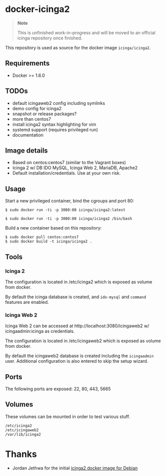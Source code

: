 # docker-icinga2

> **Note**
>
> This is unfinished work-in-progress and will be moved
> to an official icinga repository once finished.

This repository is used as source for the
docker image `icinga/icinga2`.

## Requirements

* Docker >= 1.6.0

## TODOs

* default icingaweb2 config including symlinks
* demo config for icinga2
* snapshot or release packages?
* more than centos7
* install icinga2 syntax highlighting for vim
* systemd support (requires privileged run)
* documentation

## Image details

* Based on centos:centos7 (similar to the Vagrant boxes)
* Icinga 2 w/ DB IDO MySQL, Icinga Web 2, MariaDB, Apache2
* Default installation/credentials. Use at your own risk.

## Usage

Start a new privileged container, bind the cgroups and port 80:

    $ sudo docker run -ti -p 3080:80 icinga/icinga2:latest

    $ sudo docker run -ti -p 3080:80 icinga/icinga2 /bin/bash

Build a new container based on this repository:

    $ sudo docker pull centos:centos7
    $ sudo docker build -t icinga/icinga2 .


## Tools

### Icinga 2

The configuration is located in /etc/icinga2 which is exposed as volume from
docker.

By default the icinga database is created, and `ido-mysql` and `command` features
are enabled.

### Icinga Web 2

Icinga Web 2 can be accessed at http://localhost:3080/icingaweb2 w/ icingaadmin:icinga as credentials.

The configuration is located in /etc/icingaweb2 which is exposed as volume from
docker.

By default the icingaweb2 database is created including the `icingaadmin` user. Additional
configuration is also entered to skip the setup wizard.

## Ports

The following ports are exposed: 22, 80, 443, 5665

## Volumes

These volumes can be mounted in order to test various stuff.

    /etc/icinga2
    /etc/icingaweb2
    /var/lib/icinga2

# Thanks

* Jordan Jethwa for the initial [icinga2 docker image for Debian](https://github.com/jjethwa/icinga2)

